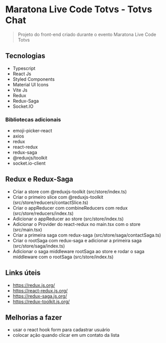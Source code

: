 # Maratona Live Code Totvs - Totvs Chat

> Projeto do front-end criado durante o evento Maratona Live Code Totvs

## Tecnologias

- Typescript
- React Js
- Styled Components
- Material UI Icons
- Vite Js
- Redux
- Redux-Saga
- Socket.IO

### Bibliotecas adicionais

- emoji-picker-react
- axios
- redux
- react-redux
- redux-saga
- @reduxjs/toolkit
- socket.io-client

## Redux e Redux-Saga

- Criar a store com @reduxjs-toolkit (src/store/index.ts)
- Criar o primeiro slice com @reduxjs-toolkit (src/store/reducers/contactSlice.ts)
- Criar o appReducer com combineReducers com redux (src/store/reducers/index.ts)
- Adicionar o appReducer ao store (src/store/index.ts)
- Adicionar o Provider do react-redux no main.tsx com o store (src/main.tsx)
- Criar a primeira saga com redux-saga (src/store/saga/contactSaga.ts)
- Criar o rootSaga com redux-saga e adicionar a primeira saga (src/store/saga/index.ts)
- Adicionar o saga middleware rootSaga ao store e rodar o saga middleware com o rootSaga (src/store/index.ts)

## Links úteis

- https://redux.js.org/
- https://react-redux.js.org/
- https://redux-saga.js.org/
- https://redux-toolkit.js.org/

## Melhorias a fazer

- usar o react hook form para cadastrar usuário
- colocar ação quando clicar em um contato da lista
